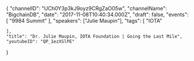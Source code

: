 {
    "channelID": "UCh0Y3p3kJ9oyz9CRgZaO05w",
    "channelName": "BigchainDB",
    "date": "2017-11-08T10:40:34.000Z",
    "draft": false,
    "events": [
        "9984 Summit"
    ],
    "speakers": ["Julie Maupin"],
    "tags": [
        "IOTA"

    ],
    "title": "Dr. Julie Maupin, IOTA Foundation | Going the Last Mile",
    "youtubeID": "QP_1ezXSlPE"
}
